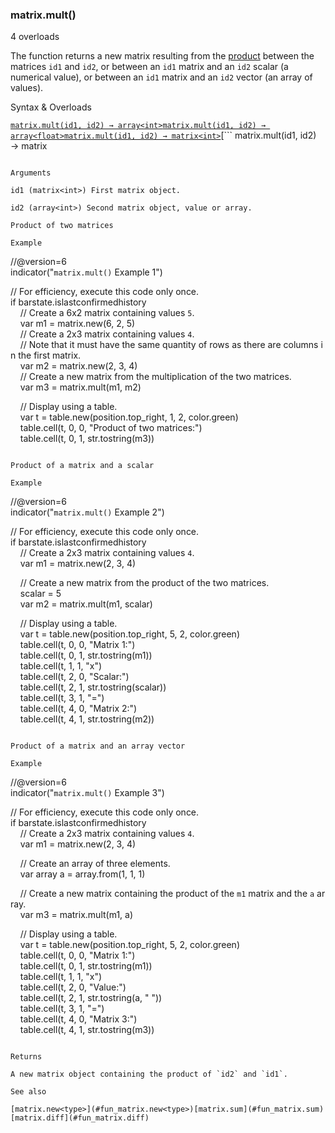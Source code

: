 ### matrix.mult()

4 overloads

The function returns a new matrix resulting from the [product](https://en.wikipedia.org/wiki/Matrix_multiplication) between the matrices `id1` and `id2`, or between an `id1` matrix and an `id2` scalar (a numerical value), or between an `id1` matrix and an `id2` vector (an array of values).

Syntax & Overloads

[```
matrix.mult(id1, id2) → array<int>
```](#fun_matrix.mult-0)[```
matrix.mult(id1, id2) → array<float>
```](#fun_matrix.mult-1)[```
matrix.mult(id1, id2) → matrix<int>
```](#fun_matrix.mult-2)[```
matrix.mult(id1, id2) → matrix<float>
```](#fun_matrix.mult-3)

Arguments

id1 (matrix<int>) First matrix object.

id2 (array<int>) Second matrix object, value or array.

Product of two matrices

Example

```
//@version=6  
indicator("`matrix.mult()` Example 1")  
  
// For efficiency, execute this code only once.  
if barstate.islastconfirmedhistory  
    // Create a 6x2 matrix containing values `5`.  
    var m1 = matrix.new<float>(6, 2, 5)  
    // Create a 2x3 matrix containing values `4`.  
    // Note that it must have the same quantity of rows as there are columns in the first matrix.  
    var m2 = matrix.new<float>(2, 3, 4)  
    // Create a new matrix from the multiplication of the two matrices.  
    var m3 = matrix.mult(m1, m2)  
  
    // Display using a table.  
    var t = table.new(position.top_right, 1, 2, color.green)  
    table.cell(t, 0, 0, "Product of two matrices:")  
    table.cell(t, 0, 1, str.tostring(m3))
```

Product of a matrix and a scalar

Example

```
//@version=6  
indicator("`matrix.mult()` Example 2")  
  
// For efficiency, execute this code only once.  
if barstate.islastconfirmedhistory  
    // Create a 2x3 matrix containing values `4`.  
    var m1 = matrix.new<float>(2, 3, 4)  
  
    // Create a new matrix from the product of the two matrices.  
    scalar = 5  
    var m2 = matrix.mult(m1, scalar)  
  
    // Display using a table.  
    var t = table.new(position.top_right, 5, 2, color.green)  
    table.cell(t, 0, 0, "Matrix 1:")  
    table.cell(t, 0, 1, str.tostring(m1))  
    table.cell(t, 1, 1, "x")  
    table.cell(t, 2, 0, "Scalar:")  
    table.cell(t, 2, 1, str.tostring(scalar))  
    table.cell(t, 3, 1, "=")  
    table.cell(t, 4, 0, "Matrix 2:")  
    table.cell(t, 4, 1, str.tostring(m2))
```

Product of a matrix and an array vector

Example

```
//@version=6  
indicator("`matrix.mult()` Example 3")  
  
// For efficiency, execute this code only once.  
if barstate.islastconfirmedhistory  
    // Create a 2x3 matrix containing values `4`.  
    var m1 = matrix.new<int>(2, 3, 4)  
  
    // Create an array of three elements.  
    var array<int> a = array.from(1, 1, 1)  
  
    // Create a new matrix containing the product of the `m1` matrix and the `a` array.  
    var m3 = matrix.mult(m1, a)  
  
    // Display using a table.  
    var t = table.new(position.top_right, 5, 2, color.green)  
    table.cell(t, 0, 0, "Matrix 1:")  
    table.cell(t, 0, 1, str.tostring(m1))  
    table.cell(t, 1, 1, "x")  
    table.cell(t, 2, 0, "Value:")  
    table.cell(t, 2, 1, str.tostring(a, " "))  
    table.cell(t, 3, 1, "=")  
    table.cell(t, 4, 0, "Matrix 3:")  
    table.cell(t, 4, 1, str.tostring(m3))
```

Returns

A new matrix object containing the product of `id2` and `id1`.

See also

[matrix.new<type>](#fun_matrix.new<type>)[matrix.sum](#fun_matrix.sum)[matrix.diff](#fun_matrix.diff)
